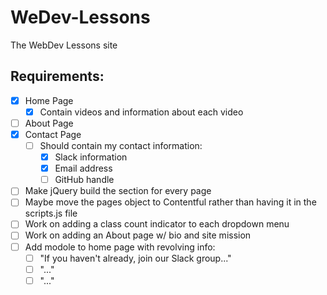 # WeDev-Lessons
The WebDev Lessons site

## Requirements:
- [x] Home Page
  - [x] Contain videos and information about each video
- [ ] About Page
- [x] Contact Page
  - [ ] Should contain my contact information:
    - [x] Slack information
    - [x] Email address
    - [ ] GitHub handle

- [ ] Make jQuery build the <head></head> section for every page
- [ ] Maybe move the pages object to Contentful rather than having it in the scripts.js file
- [ ] Work on adding a class count indicator to each dropdown menu
- [ ] Work on adding an About page w/ bio and site mission
- [ ] Add modole to home page with revolving info:
    - [ ] "If you haven't already, join our Slack group..."
    - [ ] "..."
    - [ ] "..."
